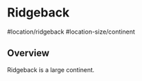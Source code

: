 # Ridgeback
#location/ridgeback #location-size/continent

## Overview
Ridgeback is a large continent.